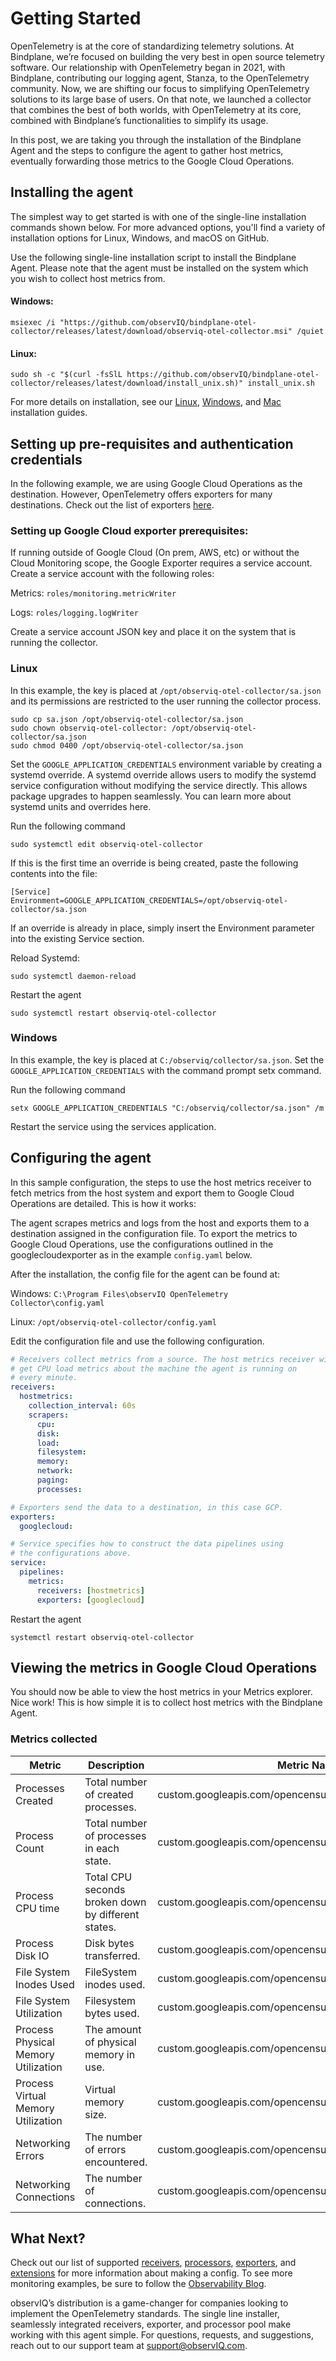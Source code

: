 # Getting Started

OpenTelemetry is at the core of standardizing telemetry solutions. At Bindplane, we’re focused on building the very best in open source telemetry software. Our relationship with OpenTelemetry began in 2021, with Bindplane, contributing our logging agent, Stanza, to the OpenTelemetry community. Now, we are shifting our focus to simplifying OpenTelemetry solutions to its large base of users. On that note, we launched a collector that combines the best of both worlds, with OpenTelemetry at its core, combined with Bindplane’s functionalities to simplify its usage.

In this post, we are taking you through the installation of the Bindplane Agent and the steps to configure the agent to gather host metrics, eventually forwarding those metrics to the Google Cloud Operations.

## Installing the agent

The simplest way to get started is with one of the single-line installation commands shown below. For more advanced options, you'll find a variety of installation options for Linux, Windows, and macOS on GitHub.

Use the following single-line installation script to install the Bindplane Agent.
Please note that the agent must be installed on the system which you wish to collect host metrics from.

#### Windows:

```batch
msiexec /i "https://github.com/observIQ/bindplane-otel-collector/releases/latest/download/observiq-otel-collector.msi" /quiet
```

#### Linux:

```shell
sudo sh -c "$(curl -fsSlL https://github.com/observIQ/bindplane-otel-collector/releases/latest/download/install_unix.sh)" install_unix.sh
```

For more details on installation, see our [Linux](/docs/installation-linux.md), [Windows](/docs/installation-windows.md), and [Mac](/docs/installation-mac.md) installation guides.

## Setting up pre-requisites and authentication credentials

In the following example, we are using Google Cloud Operations as the destination. However, OpenTelemetry offers exporters for many destinations. Check out the list of exporters [here](/docs/exporters.md).

### Setting up Google Cloud exporter prerequisites:

If running outside of Google Cloud (On prem, AWS, etc) or without the Cloud Monitoring scope, the Google Exporter requires a service account.
Create a service account with the following roles:

Metrics: `roles/monitoring.metricWriter`

Logs: `roles/logging.logWriter`

Create a service account JSON key and place it on the system that is running the collector.

### Linux

In this example, the key is placed at `/opt/observiq-otel-collector/sa.json` and its permissions are restricted to the user running the collector process.

```shell
sudo cp sa.json /opt/observiq-otel-collector/sa.json
sudo chown observiq-otel-collector: /opt/observiq-otel-collector/sa.json
sudo chmod 0400 /opt/observiq-otel-collector/sa.json
```

Set the `GOOGLE_APPLICATION_CREDENTIALS` environment variable by creating a systemd override. A systemd override allows users to modify the systemd service configuration without modifying the service directly. This allows package upgrades to happen seamlessly. You can learn more about systemd units and overrides here.

Run the following command

```shell
sudo systemctl edit observiq-otel-collector
```

If this is the first time an override is being created, paste the following contents into the file:

```
[Service]
Environment=GOOGLE_APPLICATION_CREDENTIALS=/opt/observiq-otel-collector/sa.json
```

If an override is already in place, simply insert the Environment parameter into the existing Service section.

Reload Systemd:

```shell
sudo systemctl daemon-reload
```

Restart the agent

```shell
sudo systemctl restart observiq-otel-collector
```

### Windows

In this example, the key is placed at `C:/observiq/collector/sa.json`.
Set the `GOOGLE_APPLICATION_CREDENTIALS` with the command prompt setx command.

Run the following command

```batch
setx GOOGLE_APPLICATION_CREDENTIALS "C:/observiq/collector/sa.json" /m
```

Restart the service using the services application.

## Configuring the agent

In this sample configuration, the steps to use the host metrics receiver to fetch metrics from the host system and export them to Google Cloud Operations are detailed. This is how it works:

The agent scrapes metrics and logs from the host and exports them to a destination assigned in the configuration file.
To export the metrics to Google Cloud Operations, use the configurations outlined in the googlecloudexporter as in the example `config.yaml` below.

After the installation, the config file for the agent can be found at:

Windows: `C:\Program Files\observIQ OpenTelemetry Collector\config.yaml`

Linux: `/opt/observiq-otel-collector/config.yaml`

Edit the configuration file and use the following configuration.

```yaml
# Receivers collect metrics from a source. The host metrics receiver will
# get CPU load metrics about the machine the agent is running on
# every minute.
receivers:
  hostmetrics:
    collection_interval: 60s
    scrapers:
      cpu:
      disk:
      load:
      filesystem:
      memory:
      network:
      paging:
      processes:

# Exporters send the data to a destination, in this case GCP.
exporters:
  googlecloud:

# Service specifies how to construct the data pipelines using
# the configurations above.
service:
  pipelines:
    metrics:
      receivers: [hostmetrics]
      exporters: [googlecloud]
```

Restart the agent

```shell
systemctl restart observiq-otel-collector
```

## Viewing the metrics in Google Cloud Operations

You should now be able to view the host metrics in your Metrics explorer. Nice work! This is how simple it is to collect host metrics with the Bindplane Agent.

### Metrics collected

| Metric                              | Description                                        | Metric Namespace                                                |
| ----------------------------------- | -------------------------------------------------- | --------------------------------------------------------------- |
| Processes Created                   | Total number of created processes.                 | custom.googleapis.com/opencensus/system.processes.created       |
| Process Count                       | Total number of processes in each state.           | custom.googleapis.com/opencensus/system.processes.count         |
| Process CPU time                    | Total CPU seconds broken down by different states. | custom.googleapis.com/opencensus/process.cpu.time               |
| Process Disk IO                     | Disk bytes transferred.                            | custom.googleapis.com/opencensus/process.disk.io                |
| File System Inodes Used             | FileSystem inodes used.                            | custom.googleapis.com/opencensus/system.filesystem.inodes.usage |
| File System Utilization             | Filesystem bytes used.                             | custom.googleapis.com/opencensus/system.filesystem.usage        |
| Process Physical Memory Utilization | The amount of physical memory in use.              | custom.googleapis.com/opencensus/process.memory.physical_usage  |
| Process Virtual Memory Utilization  | Virtual memory size.                               | custom.googleapis.com/opencensus/process.memory.virtual_usage   |
| Networking Errors                   | The number of errors encountered.                  | custom.googleapis.com/opencensus/system.network.errors          |
| Networking Connections              | The number of connections.                         | custom.googleapis.com/opencensus/system.network.connections     |

## What Next?

Check out our list of supported [receivers](), [processors](), [exporters](), and [extensions]() for more information about making a config. To see more monitoring examples, be sure to follow the [Observability Blog](https://bindplane.com/blog/).

observIQ’s distribution is a game-changer for companies looking to implement the OpenTelemetry standards. The single line installer, seamlessly integrated receivers, exporter, and processor pool make working with this agent simple. For questions, requests, and suggestions, reach out to our support team at support@observIQ.com.
